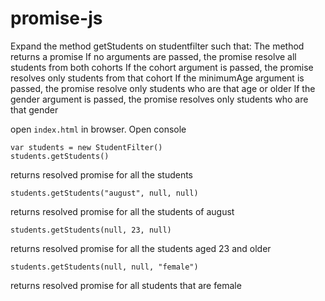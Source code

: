 # promise-js

Expand the method getStudents on studentfilter such that:
The method returns a promise
If no arguments are passed, the promise resolve all students from both cohorts
If the cohort argument is passed, the promise resolves only students from that cohort
If the minimumAge argument is passed, the promise resolve only students who are that age or older
If the gender argument is passed, the promise resolves only students who are that gender

open `index.html` in browser. Open console

```
var students = new StudentFilter()
students.getStudents()
```

returns resolved promise for all the students

```
students.getStudents("august", null, null)
```

returns resolved promise for all the students of august

```
students.getStudents(null, 23, null)
```

returns resolved promise for all the students aged 23 and older

```
students.getStudents(null, null, "female")
```

returns resolved promise for all students that are female
